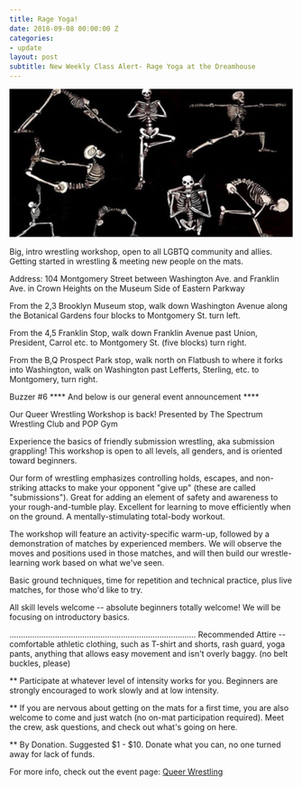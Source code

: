 ```yaml
---
title: Rage Yoga!
date: 2018-09-08 00:00:00 Z
categories:
- update
layout: post
subtitle: New Weekly Class Alert- Rage Yoga at the Dreamhouse
---
```


![Rage Yoga](/assets/rageyoga.png)

Big, intro wrestling workshop, open to all LGBTQ community and allies. Getting started in wrestling & meeting new people on the mats.

Address: 104 Montgomery Street between Washington Ave. and Franklin Ave. in Crown Heights on the Museum Side of Eastern Parkway

From the 2,3 Brooklyn Museum stop, walk down Washington Avenue along
the Botanical Gardens four blocks to Montgomery St. turn left.

From the 4,5 Franklin Stop, walk down Franklin Avenue past Union,
President, Carrol etc. to Montgomery St. (five blocks) turn right.

From the B,Q Prospect Park stop, walk north on Flatbush to where it
forks into Washington, walk on Washington past Lefferts, Sterling,
etc. to Montgomery, turn right.

Buzzer #6
**** And below is our general event announcement ****

Our Queer Wrestling Workshop is back! Presented by The Spectrum Wrestling Club and POP Gym

Experience the basics of friendly submission wrestling, aka submission grappling! This workshop is open to all levels, all genders, and is oriented toward beginners.

Our form of wrestling emphasizes controlling holds, escapes, and non-striking attacks to make your opponent "give up" (these are called "submissions"). Great for adding an element of safety and awareness to your rough-and-tumble play. Excellent for learning to move efficiently when on the ground. A mentally-stimulating total-body workout.

The workshop will feature an activity-specific warm-up, followed by a demonstration of matches by experienced members. We will observe the moves and positions used in those matches, and will then build our wrestle-learning work based on what we've seen.

Basic ground techniques, time for repetition and technical practice, plus live matches, for those who'd like to try.

All skill levels welcome -- absolute beginners totally welcome! We will be focusing on introductory basics.

..................................................................................
Recommended Attire -- comfortable athletic clothing, such as T-shirt and shorts, rash guard, yoga pants, anything that allows easy movement and isn't overly baggy. (no belt buckles, please)

** Participate at whatever level of intensity works for you. Beginners are strongly encouraged to work slowly and at low intensity.

** If you are nervous about getting on the mats for a first time, you are also welcome to come and just watch (no on-mat participation required). Meet the crew, ask questions, and check out what's going on here.

** By Donation. Suggested $1 - $10. Donate what you can, no one turned away for lack of funds.

For more info, check out the event page: [Queer Wrestling](https://www.facebook.com/events/216684559018694/)



